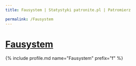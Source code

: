 ```yaml
---
title: Fausystem | Statystyki patronite.pl | Patromierz

permalink: /Fausystem
---
```


# [Fausystem](https://patronite.pl/Fausystem)

{% include profile.md name="Fausystem" prefix="f" %}
